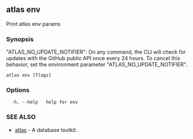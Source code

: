 ## atlas env

Print atlas env params

### Synopsis

"ATLAS_NO_UPDATE_NOTIFIER": On any command, the CLI will check for updates with the GitHub public API once
	every 24 hours. To cancel this behavior, set the environment parameter "ATLAS_NO_UPDATE_NOTIFIER".

```
atlas env [flags]
```

### Options

```
  -h, --help   help for env
```

### SEE ALSO

* [atlas](atlas.md)	 - A database toolkit.


